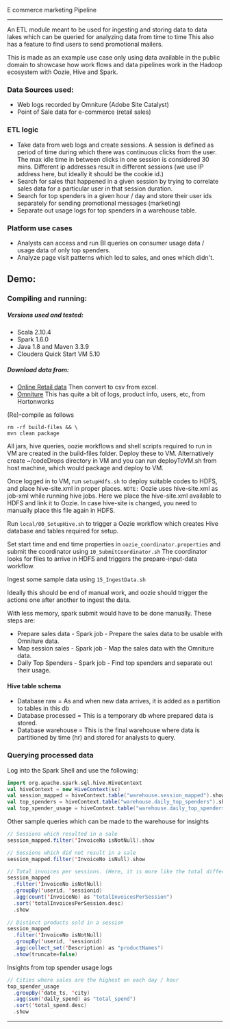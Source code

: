 E commerce marketing Pipeline
___

An ETL module meant to be used for ingesting and storing data to data lakes which can be queried for analyzing data from time to time
This also has a feature to find users to send promotional mailers.

This is made as an example use case only using data available in the public domain to showcase how work flows and data pipelines work in the Hadoop ecosystem with Oozie, Hive and Spark.


### Data Sources used:
 - Web logs recorded by Omniture (Adobe Site Catalyst) 
 - Point of Sale data for e-commerce (retail sales)
 
### ETL logic
 - Take data from web logs and create sessions. A session is defined as period of time during which there was continuous clicks from the user. The max idle time in between clicks in one session is considered 30 mins. Different ip addresses result in different sessions (we use IP address here, but ideally it should be the cookie id.)
 - Search for sales that happened in a given session by trying to correlate sales data for a particular user in that session duration.
 - Search for top spenders in a given hour / day and store their user ids separately for sending promotional messages (marketing)
 - Separate out usage logs for top spenders in a warehouse table.

### Platform use cases
 - Analysts can access and run BI queries on consumer usage data / usage data of only top spenders.
 - Analyze page visit patterns which led to sales, and ones which didn't.
 
## Demo:

### Compiling and running:
##### Versions used and tested:
 - Scala 2.10.4
 - Spark 1.6.0
 - Java 1.8 and Maven 3.3.9
 - Cloudera Quick Start VM 5.10
 
##### Download data from:
 - [Online Retail data](http://archive.ics.uci.edu/ml/datasets/Online+Retail) Then convert to csv from excel.
 - [Omniture](https://s3.amazonaws.com/hw-sandbox/tutorial8/RefineDemoData.zip) This has quite a bit of logs, product info, users, etc, from Hortonworks
 
(Re)-compile as follows
```
rm -rf build-files && \
mvn clean package
```

All jars, hive queries, oozie workflows and shell scripts required to run in VM are created in the build-files folder.
Deploy these to VM. Alternatively create ~/codeDrops directory in VM and you can run deployToVM.sh from host machine, which would package and deploy to VM.

Once logged in to VM, run ```setupHdfs.sh``` to deploy suitable codes to HDFS, and place hive-site.xml in proper places.
```NOTE:``` Oozie uses hive-site.xml as job-xml while running hive jobs. Here we place the hive-site.xml available to HDFS and link it to Oozie. In case hive-site is changed, you need to manually place this file again in HDFS.

Run ```local/00_SetupHive.sh``` to trigger a Oozie workflow which creates Hive database and tables required for setup.

Set start time and end time properties in ```oozie_coordinator.properties``` and submit the coordinator using ```10_SubmitCoordinator.sh```
The coordinator looks for files to arrive in HDFS and triggers the prepare-input-data workflow.

Ingest some sample data using ```15_IngestData.sh```

Ideally this should be end of manual work, and oozie should trigger the actions one after another to ingest the data.

With less memory, spark submit would have to be done manually.
These steps are:
 - Prepare sales data - Spark job - Prepare the sales data to be usable with Omniture data.
 - Map session sales - Spark job - Map the sales data with the Omniture data.
 - Daily Top Spenders - Spark job - Find top spenders and separate out their usage.

#### Hive table schema
 - Database raw = As and when new data arrives, it is added as a partition to tables in this db
 - Database processed = This is a temporary db where prepared data is stored.
 - Database warehouse = This is the final warehouse where data is partitioned by time (hr) and stored for analysts to query.
 
### Querying processed data

Log into the Spark Shell and use the following:
```scala
import org.apache.spark.sql.hive.HiveContext
val hiveContext = new HiveContext(sc)
val session_mapped = hiveContext.table("warehouse.session_mapped").show
val top_spenders = hiveContext.table("warehouse.daily_top_spenders").show
val top_spender_usage = hiveContext.table("warehouse.daily_top_spenders_usage_logs").show
```

Other sample queries which can be made to the warehouse for insights
```scala
// Sessions which resulted in a sale
session_mapped.filter('InvoiceNo isNotNull).show

// Sessions which did not result in a sale
session_mapped.filter('InvoiceNo isNull).show

// Total invoices per sessions. (Here, it is more like the total different products sold in a session
session_mapped
  .filter('InvoiceNo isNotNull)
  .groupBy('userid, 'sessionid)
  .agg(count('InvoiceNo) as "totalInvoicesPerSession")
  .sort('totalInvoicesPerSession.desc)
  .show
  
// Distinct products sold in a session
session_mapped
  .filter('InvoiceNo isNotNull)
  .groupBy('userid, 'sessionid)
  .agg(collect_set('Description) as "productNames")
  .show(truncate=false)
```

Insights from top spender usage logs
```scala
// Cities where sales are the highest on each day / hour
top_spender_usage
  .groupBy('date_ts, 'city)
  .agg(sum('daily_spend) as "total_spend")
  .sort('total_spend.desc)
  .show
```

___
